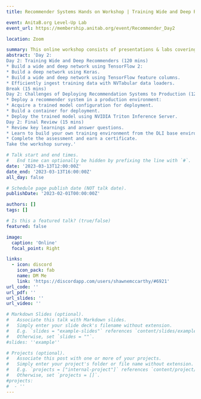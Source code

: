 ```yaml
---
title: Recommender Systems Hands on Workshop | Training Wide and Deep Recommenders | Day 2

event: AnitaB.org Level-Up Lab
event_url: https://membership.anitab.org/event/Recommender_Day2

location: Zoom

summary: This online workshop consists of presentations & labs covering the fundamental techniques & tools for building highly effective recommender systems from matrix based recommender systems to wide & deep network models.  
abstract: 'Day 2: 
Day 2: Training Wide and Deep Recommenders (120 mins)
* Build a wide and deep network using TensorFlow 2:
* Build a deep network using Keras.
* Build a wide and deep network using TensorFlow feature columns.
* Efficiently ingest training data with NVTabular data loaders.
Break (15 mins)
Day 2: Challenges of Deploying Recommendation Systems to Production (120 mins)
* Deploy a recommender system in a production environment:
* Acquire a trained model configuration for deployment.
* Build a container for deployment.
* Deploy the trained model using NVIDIA Triton Inference Server.
Day 2: Final Review (15 mins)
* Review key learnings and answer questions.
* Learn to build your own training environment from the DLI base environment container.
* Complete the assessment and earn a certificate.
Take the workshop survey.'

# Talk start and end times.
#   End time can optionally be hidden by prefixing the line with `#`.
date: '2023-03-13T12:00:00Z'
date_end: '2023-03-13T16:00:00Z'
all_day: false

# Schedule page publish date (NOT talk date).
publishDate: '2023-02-01T00:00:00Z'

authors: []
tags: []

# Is this a featured talk? (true/false)
featured: false

image:
  caption: 'Online'
  focal_point: Right

links:
  - icon: discord
    icon_pack: fab
    name: DM Me
    link: 'https://discordapp.com/users/shawnemccarthy/#6921'
url_code: ''
url_pdf: ''
url_slides: ''
url_video: ''

# Markdown Slides (optional).
#   Associate this talk with Markdown slides.
#   Simply enter your slide deck's filename without extension.
#   E.g. `slides = "example-slides"` references `content/slides/example-slides.md`.
#   Otherwise, set `slides = ""`.
#slides: ''example''

# Projects (optional).
#   Associate this post with one or more of your projects.
#   Simply enter your project's folder or file name without extension.
#   E.g. `projects = ["internal-project"]` references `content/project/deep-learning/index.md`.
#   Otherwise, set `projects = []`.
#projects:
#  - ''
---
```


